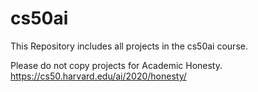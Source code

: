 # cs50ai
This Repository includes all projects in the cs50ai course.

Please do not copy projects for Academic Honesty.
https://cs50.harvard.edu/ai/2020/honesty/
